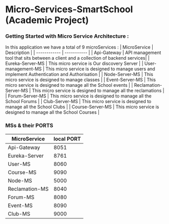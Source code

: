 # Micro-Services-SmartSchool (Academic Project)
### Getting Started with Micro Service Architecture :
In this application we have a total of 9 microServices :
| MicroService | Description |
| ------------ | ----------- |
| Api-Gateway  | API management tool that sits between a client and a collection of backend services|
| Eureka-Server-MS | This micro service is Our discovery Server  |
| User-management-MS | This micro service is designed to manage users and implement Authentication and Authorisation |
| Node-Server-MS | This micro service is designed to manage classes |
| Event-Server-MS | This micro service is designed to manage all the School events | 
| Reclamation-Server-MS | This micro service is designed to manage all the reclamations |
| Forum-Server-MS | This micro service is designed to manage all the School Forums | 
| Club-Server-MS | This micro service is designed to manage all the School Clubs | 
| Course-Server-MS | This micro service is designed to manage all the School Courses | 

### MSs & their PORTS
| MicroService | local PORT |
| ------------ | ----------- |
| Api-Gateway | 8051 |
| Eureka-Server | 8761 |
| User-MS | 8060 |
| Course-MS | 9090 |
| Node-MS | 5000 |
| Reclamation-MS | 8040 |
| Forum-MS | 8080 |
| Event-MS | 8090 |
| Club-MS | 9000 |

